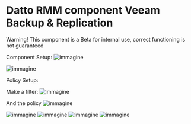 # Datto RMM component Veeam Backup & Replication

Warning!
This component is a Beta for internal use, correct functioning is not guaranteed

Component Setup:
![immagine](https://github.com/user-attachments/assets/b0044e6a-73eb-4999-a743-0e206d3c4f2e)

![immagine](https://github.com/user-attachments/assets/eb6d892e-e1cb-4636-a340-995915f79f34)

Policy Setup:

Make a filter:
![immagine](https://github.com/user-attachments/assets/3ac056d4-01fe-4309-9c80-b24675761da5)

And the policy
![immagine](https://github.com/user-attachments/assets/09656e17-3b63-43bb-b83e-c1adf9cd93a9)


![immagine](https://github.com/user-attachments/assets/8a61aaff-0aa8-4bfc-a3df-305a66aab79d)
![immagine](https://github.com/user-attachments/assets/46a46fed-01f1-4b76-a615-82b87e68c9a4)
![immagine](https://github.com/user-attachments/assets/7aebee9e-7b09-4b72-9838-a67fc2b46668)
![immagine](https://github.com/user-attachments/assets/dc729b17-110b-4543-bdf9-fc694e901c2f)


